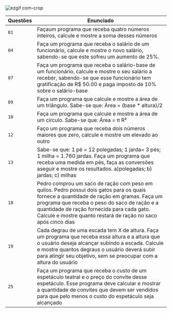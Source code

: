 ![ezgif com-crop](https://user-images.githubusercontent.com/125037138/224165063-0c500cd0-c902-426c-987e-c99c45b1a779.jpg)

| Questões | Enunciado |
| ------------- | -------------- |
|  `01`  | Façaum programa que receba quatro números inteiros, calcule e mostre a soma desses números  |
| `04`  | Faça um programa que receba o salário de um funcionário, calcule e mostre o novo salário, sabendo-se que este sofreu um aumento de 25%.  |
| `07`  | Faça um programa que receba o salário-base de um funcionário, calcule e mostre o seu salário a receber, sabendo-se que esse funcionário tem gratificação de R$ 50.00 e paga imposto de 10% sobre o salário-base |
| `09`  | Faça um programa que calcule e mostre a área de um triângulo. Sabe-se que: Área = (base * altura)/2  |
| `10`  | Faça um programa que calcule e mostre a área de um círculo. Sabe-se que: Área = π R²  |
| `12`|Faço um programa que receba dois números maiores que zero, calcule e mostre um elevado ao outro  |
|  `13`  | Sabe-se que: 1 pé = 12 polegadas; 1 jarda= 3 pés; 1 milha = 1.760 jardas. Faça um programa que receba uma medida em pés, faça as conversões aseguir e mostre os resultados. a)polegadas; b) jardas; c) milhas |
|  `18`  | Pedro comprou um saco de ração com peso em quilos. Pedro possui dois gatos para os quais fornece a quantidade de ração em gramas. Faça um programa que receba o peso do saco de ração e a quantidade de ração fornecida para cada gato. Calcule e mostre quanto restará de ração no saco após cinco dias |  
|  `19`  | Cada degrau de uma escada tem X de altura. Faça um programa que receba essa altura e a altura que o usuário deseja alcançar subindo a escada. Calcule e mostre quantos degraus o usuário deverá subir para atingir seu objetivo, sem se preocupar com a altura do usuário |        
|  `25`  | Faça um programa que receba o custo de um espetáculo teatral e o preço do convite desse espetáculo. Esse programa deve calcular e mostrar a quantidade de convites que devem ser vendidos para que pelo menos o custo do espetáculo seja alcançado |
